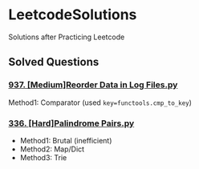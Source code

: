 # LeetcodeSolutions
Solutions after Practicing Leetcode

## Solved Questions

### [937. [Medium]Reorder Data in Log Files.py](https://github.com/cozyan/LeetcodeSolutions/blob/main/937.%20Reorder%20Data%20in%20Log%20Files.py)
Method1: Comparator (used <code>key=functools.cmp_to_key</code>)

### [336. [Hard]Palindrome Pairs.py](https://github.com/cozyan/LeetcodeSolutions/blob/main/Solution/336.%20%5BHard%5DPalindrome%20Pairs.py)
- Method1: Brutal (inefficient)
- Method2: Map/Dict
- Method3: Trie
